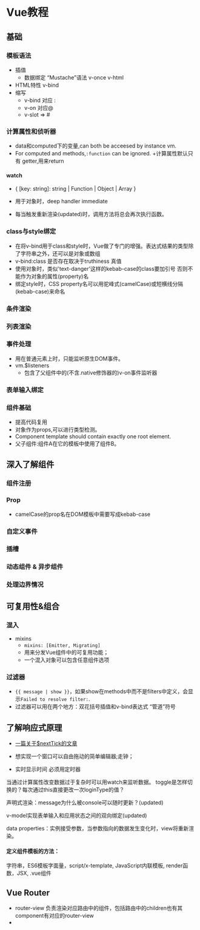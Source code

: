 # Vue教程

## 基础

### 模板语法
+ 插值
  + 数据绑定   “Mustache”语法   v-once    v-html
+ HTML特性   v-bind
+ 缩写
  + v-bind 对应 :    
  + v-on 对应@
  + v-slot => #

### 计算属性和侦听器
+ data和computed下的变量,can both be acceesed by instance vm.
+ For computed and methods,`:function` can be ignored.
+计算属性默认只有 getter,用来return 

#### watch
+ { [key: string]: string | Function | Object | Array }
+ 用于对象时，deep  handler  immediate 

+ 每当触发重新渲染(updated)时，调用方法将总会再次执行函数。

### class与style绑定
+ 在将v-bind用于class和style时，Vue做了专门的增强。表达式结果的类型除了字符串之外，还可以是对象或数组
+ v-bind:class 是否存在取决于truthiness 真值
+ 使用对象时，类似'text-danger'这样的kebab-case的class要加引号 否则不能作为对象的属性(property)名
+ 绑定style时，CSS property名可以用驼峰式(camelCase)或短横线分隔(kebab-case)来命名

### 条件渲染
### 列表渲染
### 事件处理
+ 用在普通元素上时，只能监听原生DOM事件。
+ vm.$listeners 
  + 包含了父组件中的(不含.native修饰器的)v-on事件监听器

### 表单输入绑定

### 组件基础
+ 提高代码复用
+ 对象作为props,可以进行类型检测。
+ Component template should contain exactly one root element.
+ 父子组件:组件A在它的模板中使用了组件B。


## 深入了解组件
### 组件注册
### Prop
+ camelCase的prop名在DOM模板中需要写成kebab-case

### 自定义事件
### 插槽
### 动态组件 & 异步组件
### 处理边界情况

## 可复用性&组合
### 混入
+ mixins
  + `mixins: [Emitter, Migrating]`
  + 用来分发Vue组件中的可复用功能；
  + 一个混入对象可以包含任意组件选项
### 过滤器
+ `{{ message | show }}`，如果show在methods中而不是filters中定义，会显示`Failed to resolve filter:`.
+ 过滤器可以用在两个地方：双花括号插值和v-bind表达式  “管道”符号

## 了解响应式原理
+ [一篇关于$nextTick的文章](https://segmentfault.com/a/1190000012861862#comment-area)



+ 想实现一个窗口可以自由拖动的简单编辑器;走钟；
+ 实时显示时间 必须用定时器

当通过计算属性改变数据过于复杂时可以用watch来监听数据。
toggle是怎样切换的？每次通过this直接更改一次loginType的值？

声明式渲染：message为什么被console可以随时更新？(updated)


v-model实现表单输入和应用状态之间的双向绑定(updated)

data properties：实例接受参数，当参数指向的数据发生变化时，view将重新渲染。









#### 定义组件模板的方法： 
字符串，ES6模板字面量，script/x-template, JavaScript内联模板, render函数，JSX, .vue组件


## Vue Router
+ router-view 负责渲染对应路由中的组件，包括路由中的children也有其component有对应的router-view
+ 
























